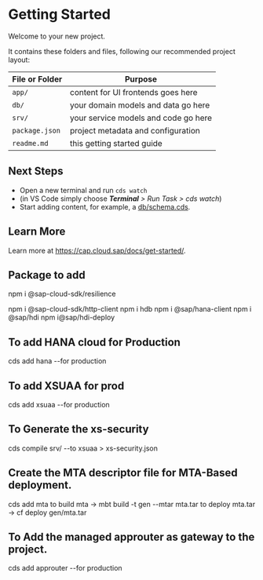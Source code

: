 # Getting Started

Welcome to your new project.

It contains these folders and files, following our recommended project layout:

File or Folder | Purpose
---------|----------
`app/` | content for UI frontends goes here
`db/` | your domain models and data go here
`srv/` | your service models and code go here
`package.json` | project metadata and configuration
`readme.md` | this getting started guide


## Next Steps

- Open a new terminal and run `cds watch` 
- (in VS Code simply choose _**Terminal** > Run Task > cds watch_)
- Start adding content, for example, a [db/schema.cds](db/schema.cds).


## Learn More

Learn more at https://cap.cloud.sap/docs/get-started/.

## Package to add
npm i @sap-cloud-sdk/resilience

npm i @sap-cloud-sdk/http-client
npm i hdb
npm i @sap/hana-client
npm i @sap/hdi
npm i@sap/hdi-deploy

## To add HANA cloud for Production
cds add hana --for production

## To add XSUAA for prod
cds add xsuaa --for production

## To Generate the xs-security
cds compile srv/ --to xsuaa > xs-security.json

## Create the MTA descriptor file for MTA-Based deployment.
cds add mta
to build mta -> mbt build -t gen --mtar mta.tar 
to deploy mta.tar -> cf deploy gen/mta.tar

## To Add the managed approuter as gateway to the project.
cds add approuter --for production